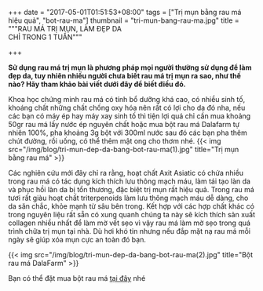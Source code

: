 +++
date = "2017-05-01T01:51:53+08:00"
tags = ["Trị mụn bằng rau má hiệu quả", "bot-rau-ma"]
thumbnail = "tri-mun-bang-rau-ma.jpg"
title = """RAU MÁ TRỊ MỤN, LÀM ĐẸP DA  
CHỈ TRONG 1 TUẦN"""

+++

**Sử dụng rau má trị mụn là phương pháp mọi người thường sử dụng để làm đẹp da, tuy nhiên nhiều người chưa biết rau má trị mụn ra sao, như thế nào? Hãy tham khảo bài viết dưới đây để biết điều đó.**

Khoa học chứng minh rau má có tính bổ dưỡng khá cao, có nhiều sinh tố, khoáng chất những chất chống oxy hóa nên rất có lợi cho da đó nha, nếu các bạn có máy ép hay máy xay sinh tố thì tiện lợi quá chỉ cần mua khoảng 50gr rau má lấy nước ép nguyên chất hoặc mua bột rau má Dalafarm tự nhiên 100%, pha khoảng 3g bột với 300ml nước sau đó các bạn pha thêm chút đường, rồi uống, có thể thêm mật ong cho thơm nhé.
{{< img src="/img/blog/tri-mun-dep-da-bang-bot-rau-ma(1).jpg" title="Trị mụn bằng rau má" >}}

Các nghiên cứu mới đây chỉ ra rằng, hoạt chất Axit Asiatic có chứa nhiều trong rau má có tác dụng kích thích lưu thông mạch máu, làm tái tạo làn da và phục hồi làn da bị tổn thương, đặc biệt trị mụn rất hiệu quả. 
Trong rau má tươi rất giàu hoạt chất triterpenoids làm lưu thông mạch máu dễ dàng, cho da săn chắc, khỏe mạnh từ sâu bên trong. Kết hợp với các hợp chất khác có trong nguyên liệu rất sẵn có xung quanh chúng ta này sẽ kích thích sản xuất collagen nhiều nhất để làm mờ vết sẹo vì vậy rau má làm mờ sẹo trong quá trình chữa trị mụn tại nhà. Dù hơi khó tin nhưng nếu đắp mặt nạ rau má mỗi ngày sẽ giúp xóa mụn cực an toàn đó bạn.

{{< img src="/img/blog/tri-mun-dep-da-bang-bot-rau-ma(2).jpg" title="Bột rau má DalaFarm" >}}

Bạn có thể đặt mua bột rau má [tại đây](/san-pham/bot-rau-ma-100g/) nhé

